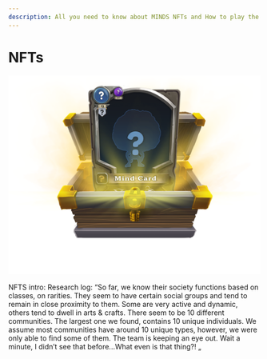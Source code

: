 ```yaml
---
description: All you need to know about MINDS NFTs and How to play the game.
---
```


# NFTs

![](../../../.gitbook/assets/MysteryBox.png)

NFTS intro: Research log: “So far, we know their society functions based on classes, on rarities. They seem to have certain social groups and tend to remain in close proximity to them. Some are very active and dynamic, others tend to dwell in arts & crafts. There seem to be 10 different communities. The largest one we found, contains 10 unique individuals. We assume most communities have around 10 unique types, however, we were only able to find some of them. The team is keeping an eye out. Wait a minute, I didn’t see that before...What even is that thing?! „
